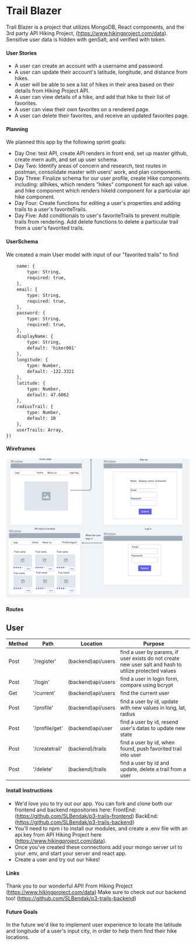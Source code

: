 # Trail Blazer
Trail Blazer is a project that utilizes MongoDB, React components, and the 3rd party API Hiking Project, (https://www.hikingproject.com/data). Sensitive user data is hidden with genSalt, and verified with token.
#### User Stories
- A user can create an account with a username and password.
- A user can update their account's latitude, longitude, and distance from hikes.
- A user will be able to see a list of hikes in their area based on their details from Hiking Project API.
- A user can view details of a hike, and add that hike to their list of favorites.
- A user can view their own favorites on a rendered page.
- A user can delete their favorites, and receive an updated favorites page.
#### Planning
We planned this app by the following sprint goals:
- Day One: test API, create API renders in front end, set up master github, create mern auth, and set up user schema.
- Day Two: Identify areas of concern and research, test routes in postman, consolidate master with users' work, and plan components.
- Day Three: Finalize schema for our user profile, create Hike components including: allhikes, which renders "hikes" component for each api value. and hike component which renders hikeId component for a particular api hike component.
- Day Four: Create functions for editing a user's properties and adding trails to a user's favoriteTrails.
- Day Five: Add conditionals to user's favoriteTrails to prevent multiple trails from rendering. Add delete functions to delete a particular trail from a user's favorited trails.

#### UserSchema
We created a main User model with input of our "favorited trails" to find 
```const UserSchema = new Schema({
    name: {
        type: String,
        required: true,
    },
    email: {
        type: String,
        required: true,
    },
    password: {
        type: String,
        required: true,
    },
    displayName: {
        type: String,
        default: 'hiker001'
    },
    longitude: {
        type: Number,
        default: -122.3321
    },
    latitude: {
        type: Number,
        default: 47.6062
    },
    radiusTrail: {
        type: Number,
        default: 10
    },
    userTrails: Array,
}) 
```

#### Wireframes
![WireFrames](./WireFrames.png)

#### Routes

## User
|Method | Path | Location | Purpose |
|-----------------|---------------|--------------------|-------------------|
| Post | '/register' | (backend)api/users | find a user by params, if user exists do not create new user salt and hash to utilize protected values|
| Post | '/login' | (backend)api/users | find a user in login form, compare using bcrypt |
| Get | '/current' | (backend)api/users | find the current user |
| Post | '/profile' | (backend)api/users | find a user by id, update with new values in long, lat, radius |
| Post | '/profile/get' | (backend)api/user | find a user by id, resend user's datas to update new state |
| Post | '/createtrail' | (backend)/trails | find a user by id, when found, push favorited trail into user |
| Post | '/delete' | (backend)/trails | find a user by id and update, delete a trail from a user |

#### Install Instructions
- We'd love you to try out our app. You can fork and clone both our frontend and backend repositories here: 
FrontEnd: (https://github.com/SLBendak/p3-trails-frontend)
BackEnd: (https://github.com/SLBendak/p3-trails-backend)
- You'll need to npm i to install our modules, and create a .env file with an api key from API Hiking Project here (https://www.hikingproject.com/data).
- Once you've created these connections add your mongo server url to your .env, and start your server and react app.
- Create a user and try out our hikes!

#### Links
Thank you to our wonderful API! From Hiking Project (https://www.hikingproject.com/data)
Make sure to check out our backend too! (https://github.com/SLBendak/p3-trails-backend)

#### Future Goals
In the future we'd like to implement user experience to locate the latitude and longitude of a user's input city, in order to help them find their hike locations.